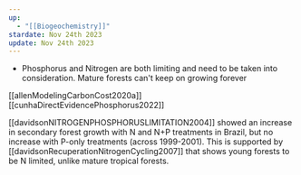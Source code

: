 ```yaml
---
up:
  - "[[Biogeochemistry]]"
stardate: Nov 24th 2023
update: Nov 24th 2023
---
```

- Phosphorus and Nitrogen are both limiting and need to be taken into consideration. Mature forests can't keep on growing forever

[[allenModelingCarbonCost2020a]]
[[cunhaDirectEvidencePhosphorus2022]]

[[davidsonNITROGENPHOSPHORUSLIMITATION2004]] showed an increase in secondary forest growth with N and N+P treatments in Brazil, but no increase with P-only treatments (across 1999-2001). This is supported by [[davidsonRecuperationNitrogenCycling2007]] that shows young forests to be N limited, unlike mature tropical forests.